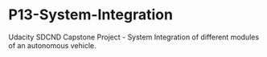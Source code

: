 # P13-System-Integration
Udacity SDCND Capstone Project - System Integration of different modules of an autonomous vehicle.

